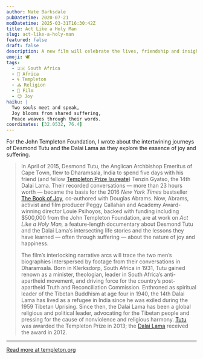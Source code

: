 ```yaml
---
author: Nate Barksdale
pubDatetime: 2020-07-21
modDatetime: 2025-03-31T16:30:42Z
title: Act Like a Holy Man
slug: act-like-a-holy-man
featured: false
draft: false
description: A new film will celebrate the lives, friendship and insights of two of our time’s most revered spiritual leaders - Desmond Tutu and the 14th Dalai Lama
emoji: 🕊️
tags:
  - 🇿🇦 South Africa
  - 🦁 Africa
  - 🌀 Templeton
  - ⛪ Religion
  - 🎥 Film
  - 😊 Joy
haiku: |
  Two souls meet and speak,  
  Joy blooms from shared suffering,  
  Peace weaves through their words.
coordinates: [32.0532, 76.4]
---
```


For the John Templeton Foundation, I wrote about the intertwining journeys of Desmond Tutu and the Dalai Lama as they explore the essence of joy and suffering.

> In April of 2015, Desmond Tutu, the Anglican Archbishop Emeritus of Cape Town, flew to Dharamsala, India to spend five days with his friend (and fellow [Templeton Prize laureate](https://www.templetonprize.org/templeton-prize-winners/)) Tenzin Gyatso, the 14th Dalai Lama. Their recorded conversations — more than 23 hours worth — became the basis for the 2016 _New York Times_ bestseller [The Book of Joy](https://www.penguinrandomhouse.com/books/533718/the-book-of-joy-by-his-holiness-the-dalai-lama-and-archbishop-desmond-tutu-with-douglas-abrams/)_,_ co-authored with Douglas Abrams. Now, Abrams, activist and film producer Peggy Callahan and Academy Award-winning director Louie Psihoyos, backed with funding including $500,000 from the John Templeton Foundation, are at work on _Act Like a Holy Man,_ a feature-length documentary about Desmond Tutu and the Dalai Lama’s intersecting life stories and the lessons they have learned — often through suffering — about the nature of joy and happiness.
>
> The film’s interlocking narrative arcs will trace the two men’s biographies interspersed by footage from their conversations in Dharamsala. Born in Klerksdorp, South Africa in 1931, Tutu gained renown as a minister, theologian, leader in South Africa’s anti-apartheid movement, and driving force for the country’s post-apartheid Truth and Reconciliation Commission. Enthroned as spiritual leader of the Tibetan Buddhism at age four in 1940, the 14th Dalai Lama has lived as a refugee in India since he was exiled during the 1959 Tibetan Uprising. Since then, the Dalai Lama has been a global religious and political leader, advocating for the Tibetan people and pressing for the cause of nonviolence and religious harmony. [Tutu](https://www.templetonprize.org/laureate/desmond-tutu/) was awarded the Templeton Prize in 2013; the [Dalai Lama](https://www.templetonprize.org/laureate/tenzin-gyatso-the-14th-dalai-lama/) received the award in 2012.

---

[Read more at templeton.org](https://www.templeton.org/news/act-like-a-holy-man)
